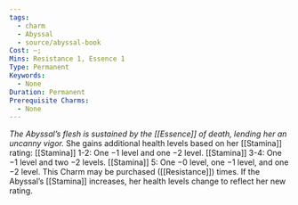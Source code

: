 ```yaml
---
tags:
  - charm
  - Abyssal
  - source/abyssal-book
Cost: —; 
Mins: Resistance 1, Essence 1
Type: Permanent
Keywords:
  - None
Duration: Permanent
Prerequisite Charms:
  - None
---
```

*The Abyssal’s flesh is sustained by the [[Essence]] of death, lending her an uncanny vigor.*
She gains additional health levels based on her [[Stamina]] rating:
[[Stamina]] 1-2: One −1 level and one −2 level.
[[Stamina]] 3-4: One −1 level and two −2 levels.
[[Stamina]] 5: One −0 level, one −1 level, and one −2 level.
This Charm may be purchased ([[Resistance]]) times. If the Abyssal’s [[Stamina]] increases, her health levels change to reflect her new rating.